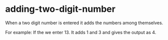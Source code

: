 # adding-two-digit-number


When a two digit number is entered it adds the numbers among themselves.

For example: If the we enter 13.
It adds 1 and 3 and gives the output as 4.

